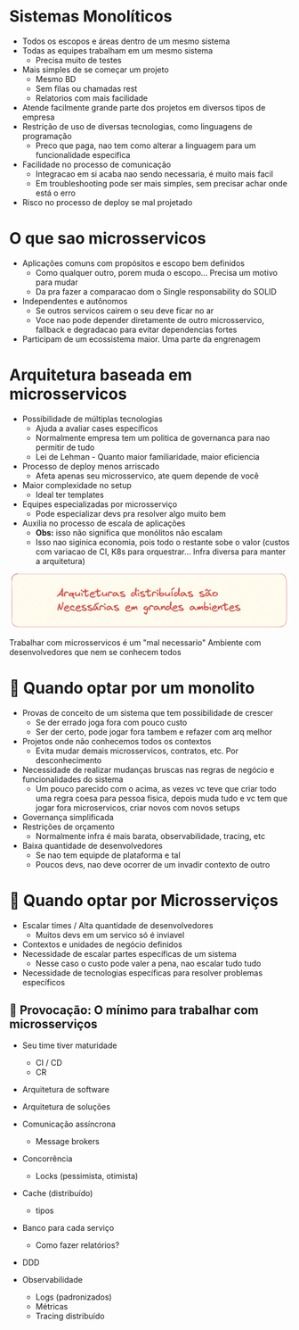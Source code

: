 # Sistemas Monolíticos

- Todos os escopos e áreas dentro de um mesmo sistema  
- Todas as equipes trabalham em um mesmo sistema  
    - Precisa muito de testes
- Mais simples de se começar um projeto  
    - Mesmo BD
    - Sem filas ou chamadas rest
    - Relatorios com mais facilidade
- Atende facilmente grande parte dos projetos em diversos tipos de empresa
- Restrição de uso de diversas tecnologias, como linguagens de programação
    - Preco que paga, nao tem como alterar a linguagem para um funcionalidade especifica
- Facilidade no processo de comunicação
    - Integracao em si acaba nao sendo necessaria, é muito mais facil
    - Em troubleshooting pode ser mais simples, sem precisar achar onde está o erro 
- Risco no processo de deploy se mal projetado

# O que sao microsservicos

- Aplicações comuns com propósitos e escopo bem definidos  
    - Como qualquer outro, porem muda o escopo... Precisa um motivo para mudar
    - Da pra fazer a comparacao dom o Single responsability do SOLID
- Independentes e autônomos
    - Se outros servicos cairem o seu deve ficar no ar
    - Voce nao pode depender diretamente de outro microsservico, fallback e degradacao para evitar dependencias fortes
- Participam de um ecossistema maior. Uma parte da engrenagem

# Arquitetura baseada em microsservicos

- Possibilidade de múltiplas tecnologias  
    - Ajuda a avaliar cases específicos
    - Normalmente empresa tem um politica de governanca para nao permitir de tudo
    - Lei de Lehman - Quanto maior familiaridade, maior eficiencia
- Processo de deploy menos arriscado 
    - Afeta apenas seu microsservico, ate quem depende de você
- Maior complexidade no setup  
    - Ideal ter templates
- Equipes especializadas por microsserviço 
    - Pode especializar devs pra resolver algo muito bem
- Auxilia no processo de escala de aplicações  
    - **Obs:** isso não significa que monólitos não escalam
    - Isso nao siginica economia, pois todo o restante sobe o valor (custos com variacao de CI, K8s para orquestrar... Infra diversa para manter a arquitetura)



![alt text](image-1.png)

Trabalhar com microsservicos é um "mal necessario"
Ambiente com desenvolvedores que nem se conhecem todos


# 🔷 Quando optar por um monolito

- Provas de conceito de um sistema que tem possibilidade de crescer  
    - Se der errado joga fora com pouco custo
    - Ser der certo, pode jogar fora tambem e refazer com arq melhor
- Projetos onde não conhecemos todos os contextos
    - Evita mudar demais microsservicos, contratos, etc. Por desconhecimento
- Necessidade de realizar mudanças bruscas nas regras de negócio e funcionalidades do sistema  
    - Um pouco parecido com o acima, as vezes vc teve que criar todo uma regra coesa para pessoa fisica, depois muda tudo e vc tem que jogar fora microservicos, criar novos com novos setups
- Governança simplificada  
- Restrições de orçamento  
    - Normalmente infra é mais barata, observabilidade, tracing, etc
- Baixa quantidade de desenvolvedores
    - Se nao tem equipde de plataforma e tal
    - Poucos devs, nao deve ocorrer de um invadir contexto de outro

# 🔶 Quando optar por Microsserviços

- Escalar times / Alta quantidade de desenvolvedores  
    - Muitos devs em um servico só é inviavel
- Contextos e unidades de negócio definidos  
- Necessidade de escalar partes específicas de um sistema 
    - Nesse caso o custo pode valer a pena, nao escalar tudo tudo
- Necessidade de tecnologias específicas para resolver problemas específicos



## 🔶 Provocação: O mínimo para trabalhar com microsserviços

- Seu time tiver maturidade  
  - CI / CD  
  - CR  
- Arquitetura de software  
- Arquitetura de soluções  

- Comunicação assíncrona  
  - Message brokers  
- Concorrência  
  - Locks (pessimista, otimista)  
- Cache (distribuído)  
  - tipos  
- Banco para cada serviço  
  - Como fazer relatórios?  
- DDD  
- Observabilidade  
  - Logs (padronizados)  
  - Métricas  
  - Tracing distribuído  